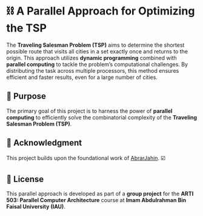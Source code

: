 # ⛓️ A Parallel Approach for Optimizing the TSP  

The **Traveling Salesman Problem (TSP)** aims to determine the shortest possible route that visits all cities in a set exactly once and returns to the origin. This approach utilizes **dynamic programming** combined with **parallel computing** to tackle the problem’s computational challenges. By distributing the task across multiple processors, this method ensures efficient and faster results, even for a large number of cities.

## 🎯 Purpose  
The primary goal of this project is to harness the power of **parallel computing** to efficiently solve the combinatorial complexity of the **Traveling Salesman Problem (TSP)**.

## 👥 Acknowledgment
This project builds upon the foundational work of [AbrarJahin](https://github.com/AbrarJahin/travelling-salesman-problem-brute-force).
☑️
## 🔘 License
This parallel approach is developed as part of a **group project** for the **ARTI 503: Parallel Computer Architecture** course at **Imam Abdulrahman Bin Faisal University (IAU)**.
